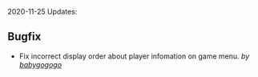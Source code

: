 2020-11-25 Updates:  

## Bugfix  
- Fix incorrect display order about player infomation on game menu. *by [babygogogo](https://github.com/Babygogogo)*  
